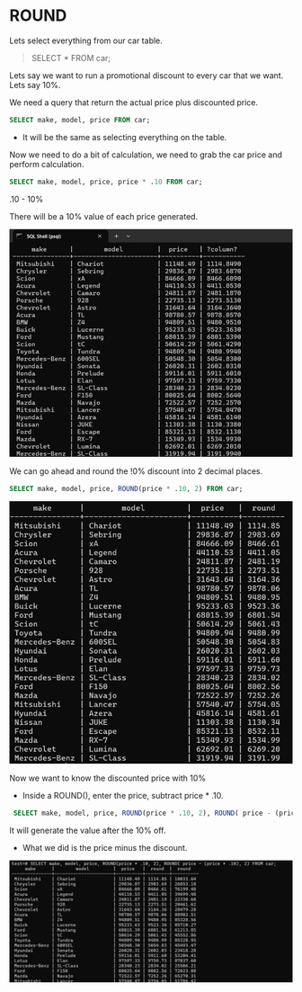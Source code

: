 # ROUND

Lets select everything from our car table.

> SELECT * FROM car;

Lets say we want to run a promotional discount to every car that we want. Lets say 10%.

We need a query that return the actual price plus discounted price.

```sql
SELECT make, model, price FROM car;
```

- It will be the same as selecting everything on the table.

Now we need to do a bit of calculation, we need to grab the car price and perform calculation. 

```sql
SELECT make, model, price, price * .10 FROM car;
```
.10 - 10%

There will be a 10% value of each price generated.

<img src="./img/round1.png" alt="table">

We can go ahead and round the !0% discount into 2 decimal places.

```SQL
SELECT make, model, price, ROUND(price * .10, 2) FROM car;
```

<img src="./img/round-2.png" alt="table">

Now we want to know the discounted price with 10%

- Inside a ROUND(), enter the price, subtract price * .10.


```sql
 SELECT make, model, price, ROUND(price * .10, 2), ROUND( price - (price * .10), 2) FROM car;
 ```

 It will generate the value after the 10% off. 

 - What we did is the price minus the discount.

 <img src="./img/round-3.png" alt="table">



